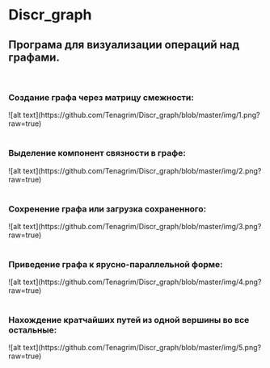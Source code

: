 # Discr_graph
<h2>Програма для визуализации операций над графами.</h2>

<br>
<h3>Создание графа через матрицу смежности:</h3>
![alt text](https://github.com/Tenagrim/Discr_graph/blob/master/img/1.png?raw=true)<br>

<br>
<h3>Выделение компонент связности в графе:</h3>
![alt text](https://github.com/Tenagrim/Discr_graph/blob/master/img/2.png?raw=true)<br>

<br>
<h3>Сохренение графа или загрузка сохраненного:</h3>
![alt text](https://github.com/Tenagrim/Discr_graph/blob/master/img/3.png?raw=true)<br>

<br>
<h3>Приведение графа к ярусно-параллельной форме:</h3>
![alt text](https://github.com/Tenagrim/Discr_graph/blob/master/img/4.png?raw=true)<br>

<br>
<h3>Нахождение кратчайших путей из одной вершины во все остальные:</h3>
![alt text](https://github.com/Tenagrim/Discr_graph/blob/master/img/5.png?raw=true)<br>
